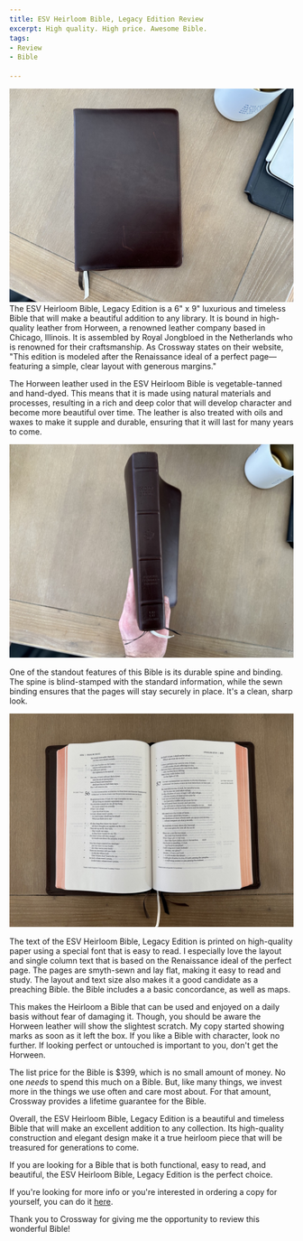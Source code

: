 ```yaml
---
title: ESV Heirloom Bible, Legacy Edition Review
excerpt: High quality. High price. Awesome Bible.
tags:
- Review
- Bible

---
```

![](/assets/images/img_0295-large.jpeg)The ESV Heirloom Bible, Legacy Edition is a 6" x 9" luxurious and timeless Bible that will make a beautiful addition to any library. It is bound in high-quality leather from Horween, a renowned leather company based in Chicago, Illinois. It is assembled by  Royal Jongbloed in the Netherlands who is renowned for their craftsmanship. As Crossway states on their website, "This edition is modeled after the Renaissance ideal of a perfect page—featuring a simple, clear layout with generous margins."

The Horween leather used in the ESV Heirloom Bible is vegetable-tanned and hand-dyed. This means that it is made using natural materials and processes, resulting in a rich and deep color that will develop character and become more beautiful over time. The leather is also treated with oils and waxes to make it supple and durable, ensuring that it will last for many years to come.

![](/assets/images/img_0298-large.jpeg)

One of the standout features of this Bible is its durable spine and binding. The spine is blind-stamped with the standard information, while the sewn binding ensures that the pages will stay securely in place. It's a clean, sharp look.

![](/assets/images/img_0296-large.jpeg)

The text of the ESV Heirloom Bible, Legacy Edition is printed on high-quality paper using a special font that is easy to read. I especially love the layout and single column text that is based on the Renaissance ideal of the perfect page. The pages are smyth-sewn and lay flat, making it easy to read and study. The layout and text size also makes it a good candidate as a preaching Bible. the Bible includes a a basic concordance, as well as maps.

This makes the Heirloom a Bible that can be used and enjoyed on a daily basis without fear of damaging it. Though, you should be aware the Horween leather will show the slightest scratch. My copy started showing marks as soon as it left the box. If you like a Bible with character, look no further. If looking perfect or untouched is important to you, don't get the Horween.

The list price for the Bible is $399, which is no small amount of money. No one _needs_ to spend this much on a Bible. But, like many things, we invest more in the things we use often and care most about. For that amount, Crossway provides a lifetime guarantee for the Bible.

Overall, the ESV Heirloom Bible, Legacy Edition is a beautiful and timeless Bible that will make an excellent addition to any collection. Its high-quality construction and elegant design make it a true heirloom piece that will be treasured for generations to come.

If you are looking for a Bible that is both functional, easy to read, and beautiful, the ESV Heirloom Bible, Legacy Edition is the perfect choice.

If you're looking for more info or you're interested in ordering a copy for yourself, you can do it [here](https://www.crossway.org/bibles/esv-heirloom-bible-legacy-edition-hrwnlthr/). 

Thank you to Crossway for giving me the opportunity to review this wonderful Bible!
